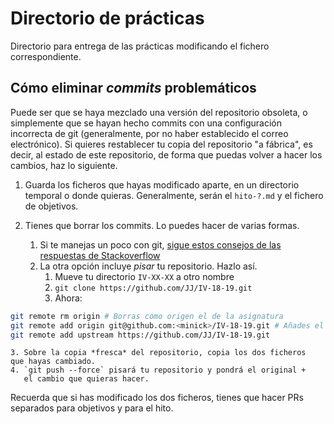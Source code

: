 # Directorio de prácticas

Directorio para entrega de las prácticas modificando el fichero
correspondiente.

## Cómo eliminar *commits* problemáticos

Puede ser que se haya mezclado una versión del repositorio obsoleta, o
simplemente que se hayan hecho commits con una configuración
incorrecta de git (generalmente, por no haber establecido el correo
electrónico). Si quieres restablecer tu copia del repositorio "a
fábrica", es decir, al estado de este repositorio, de forma que puedas
volver a hacer los cambios, haz lo siguiente.

1. Guarda los ficheros que hayas modificado aparte, en un directorio
   temporal o donde quieras. Generalmente, serán el `hito-?.md` y el
   fichero de objetivos.
   
2. Tienes que borrar los commits. Lo puedes hacer de varias formas.

    1. Si te manejas un poco con git, [sigue estos consejos de las
       respuestas de
       Stackoverflow](https://stackoverflow.com/questions/927358/how-to-undo-the-most-recent-commits-in-git)
    2. La otra opción incluye *pisar* tu repositorio. Hazlo así.
       1. Mueve tu directorio `IV-XX-XX` a otro nombre
       2. `git clone https://github.com/JJ/IV-18-19.git`
       3. Ahora:
```bash
git remote rm origin # Borras como origen el de la asignatura
git remote add origin git@github.com:<minick>/IV-18-19.git # Añades el tuyo
git remote add upstream https://github.com/JJ/IV-18-19.git
```
    3. Sobre la copia *fresca* del repositorio, copia los dos ficheros
    que hayas cambiado.
    4. `git push --force` pisará tu repositorio y pondrá el original +
       el cambio que quieras hacer.
       
Recuerda que si has modificado los dos ficheros, tienes que hacer PRs
separados para objetivos y para el hito.
